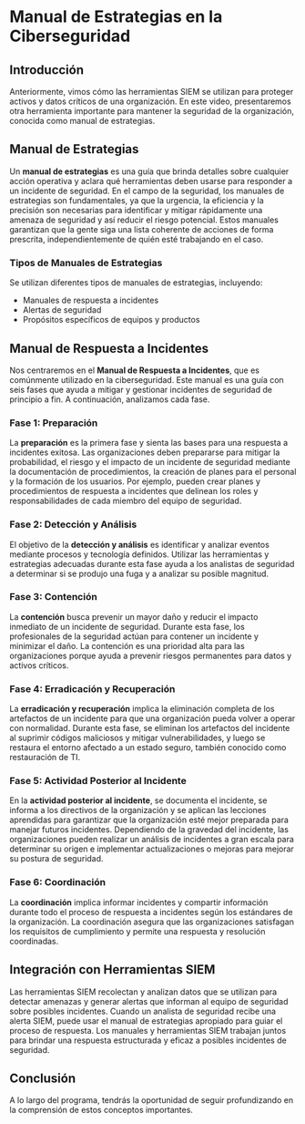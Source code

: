 # Manual de Estrategias en la Ciberseguridad

## Introducción

Anteriormente, vimos cómo las herramientas SIEM se utilizan para proteger activos y datos críticos de una organización. En este video, presentaremos otra herramienta importante para mantener la seguridad de la organización, conocida como manual de estrategias.

## Manual de Estrategias

Un **manual de estrategias** es una guía que brinda detalles sobre cualquier acción operativa y aclara qué herramientas deben usarse para responder a un incidente de seguridad. En el campo de la seguridad, los manuales de estrategias son fundamentales, ya que la urgencia, la eficiencia y la precisión son necesarias para identificar y mitigar rápidamente una amenaza de seguridad y así reducir el riesgo potencial. Estos manuales garantizan que la gente siga una lista coherente de acciones de forma prescrita, independientemente de quién esté trabajando en el caso.

### Tipos de Manuales de Estrategias

Se utilizan diferentes tipos de manuales de estrategias, incluyendo:

- Manuales de respuesta a incidentes
- Alertas de seguridad
- Propósitos específicos de equipos y productos

## Manual de Respuesta a Incidentes

Nos centraremos en el **Manual de Respuesta a Incidentes**, que es comúnmente utilizado en la ciberseguridad. Este manual es una guía con seis fases que ayuda a mitigar y gestionar incidentes de seguridad de principio a fin. A continuación, analizamos cada fase.

### Fase 1: Preparación

La **preparación** es la primera fase y sienta las bases para una respuesta a incidentes exitosa. Las organizaciones deben prepararse para mitigar la probabilidad, el riesgo y el impacto de un incidente de seguridad mediante la documentación de procedimientos, la creación de planes para el personal y la formación de los usuarios. Por ejemplo, pueden crear planes y procedimientos de respuesta a incidentes que delinean los roles y responsabilidades de cada miembro del equipo de seguridad.

### Fase 2: Detección y Análisis

El objetivo de la **detección y análisis** es identificar y analizar eventos mediante procesos y tecnología definidos. Utilizar las herramientas y estrategias adecuadas durante esta fase ayuda a los analistas de seguridad a determinar si se produjo una fuga y a analizar su posible magnitud.

### Fase 3: Contención

La **contención** busca prevenir un mayor daño y reducir el impacto inmediato de un incidente de seguridad. Durante esta fase, los profesionales de la seguridad actúan para contener un incidente y minimizar el daño. La contención es una prioridad alta para las organizaciones porque ayuda a prevenir riesgos permanentes para datos y activos críticos.

### Fase 4: Erradicación y Recuperación

La **erradicación y recuperación** implica la eliminación completa de los artefactos de un incidente para que una organización pueda volver a operar con normalidad. Durante esta fase, se eliminan los artefactos del incidente al suprimir códigos maliciosos y mitigar vulnerabilidades, y luego se restaura el entorno afectado a un estado seguro, también conocido como restauración de TI.

### Fase 5: Actividad Posterior al Incidente

En la **actividad posterior al incidente**, se documenta el incidente, se informa a los directivos de la organización y se aplican las lecciones aprendidas para garantizar que la organización esté mejor preparada para manejar futuros incidentes. Dependiendo de la gravedad del incidente, las organizaciones pueden realizar un análisis de incidentes a gran escala para determinar su origen e implementar actualizaciones o mejoras para mejorar su postura de seguridad.

### Fase 6: Coordinación

La **coordinación** implica informar incidentes y compartir información durante todo el proceso de respuesta a incidentes según los estándares de la organización. La coordinación asegura que las organizaciones satisfagan los requisitos de cumplimiento y permite una respuesta y resolución coordinadas.

## Integración con Herramientas SIEM

Las herramientas SIEM recolectan y analizan datos que se utilizan para detectar amenazas y generar alertas que informan al equipo de seguridad sobre posibles incidentes. Cuando un analista de seguridad recibe una alerta SIEM, puede usar el manual de estrategias apropiado para guiar el proceso de respuesta. Los manuales y herramientas SIEM trabajan juntos para brindar una respuesta estructurada y eficaz a posibles incidentes de seguridad.

## Conclusión

A lo largo del programa, tendrás la oportunidad de seguir profundizando en la comprensión de estos conceptos importantes.
